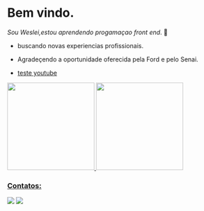 # Bem vindo.
_Sou Weslei,estou aprendendo progamaçao front end_. :hugs:
- buscando novas experiencias profissionais.

- Agradeçendo a oportunidade oferecida pela Ford e pelo Senai. 
- [teste youtube](https://www.youtube.com/watch?v=ZGO5c9dyiVc)
<div>
<a href="https://github.com/silva">
<img height="200em" src="https://github-readme-stats.vercel.app/api/top-langs/?username=silva&layout=compact&langs_count=7&theme=react"/>
<img height="200em" src="https://github-readme-stats.vercel.app/api?username=silva&show_icons=true&theme=react&include_all_commits=true&count_private=true"/>
</div>
  
### Contatos:

<div>
<a href = "mailto:wesleialvessilva@gmail.com"><img src="https://img.shields.io/badge/Gmail-D14836?style=for-the-badge&logo=gmail&logoColor=white" target="_blank"></a>
<a href="https://www.linkedin.com/in/weslei-alves-silva" target="_blank"><img src="https://img.shields.io/badge/-LinkedIn-%230077B5?style=for-the-badge&logo=linkedin&logoColor=white" target="_blank"></a>
</div>

<br/><br/>

<div align="end">
